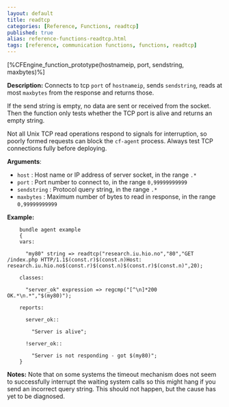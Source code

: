 ```yaml
---
layout: default
title: readtcp
categories: [Reference, Functions, readtcp]
published: true
alias: reference-functions-readtcp.html
tags: [reference, communication functions, functions, readtcp]
---
```


[%CFEngine_function_prototype(hostnameip, port, sendstring, maxbytes)%]

**Description:** Connects to tcp `port` of `hostnameip`, sends `sendstring`,
reads at most `maxbytes` from the response and returns those.

If the send string is empty, no data are sent or received from the
socket. Then the function only tests whether the TCP port is alive and
returns an empty string.

Not all Unix TCP read operations respond to signals for interruption, so 
poorly formed requests can block the `cf-agent` process. Always test TCP 
connections fully before deploying.

**Arguments**:

* `host` : Host name or IP address of server socket, in the range `.*`
* `port` : Port number to connect to, in the range `0,99999999999`   
* `sendstring` : Protocol query string, in the range `.*`
* `maxbytes` : Maximum number of bytes to read in response, in the range 
`0,99999999999`

**Example:**

```cf3
    bundle agent example
    {     
    vars:

      "my80" string => readtcp("research.iu.hio.no","80","GET /index.php HTTP/1.1$(const.r)$(const.n)Host: research.iu.hio.no$(const.r)$(const.n)$(const.r)$(const.n)",20);

    classes:

      "server_ok" expression => regcmp("[^\n]*200 OK.*\n.*","$(my80)");

    reports:

      server_ok::

        "Server is alive";

      !server_ok::

        "Server is not responding - got $(my80)";
    }
```

**Notes:** Note that on some systems the timeout mechanism does not seem to
successfully interrupt the waiting system calls so this might hang if you send 
an incorrect query string. This should not happen, but the cause has yet to be 
diagnosed.


